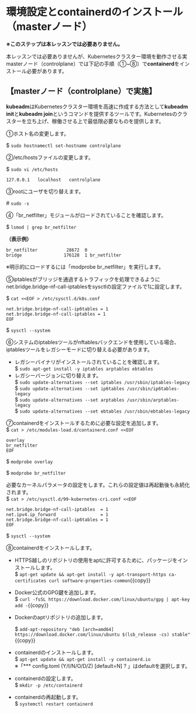 # 環境設定とcontainerdのインストール（masterノード）  

**※このステップは本レッスンでは必要ありません。**  

本レッスンでは必要ありませんが、Kubernetesクラスター環境を動作させる実masterノード（controlplane）では下記の手順（①~⑧）で**containerd**をインストール必要があります。  

## 【masterノード（controlplane）で実施】  

**kubeadm**はKubernetesクラスター環境を高速に作成する方法として**kubeadm init**と**kubeadm join**というコマンドを提供するツールです。Kubernetesのクラスターを立ち上げ、稼働させる上で最低限必要なものを提供します。  

①ホスト名の変更します。  

$ `sudo hostnamectl set-hostname controlplane`  

②/etc/hostsファイルの変更します。  

$ `sudo vi /etc/hosts`  

```text
127.0.0.1   localhost   controlplane
```

③rootにユーザを切り替えます。  

\# `sudo -s`  

④「br_netfilter」モジュールがロードされていることを確認します。  

$ `lsmod | grep br_netfilter`

**（表示例）**  

```text
br_netfilter           28672  0
bridge                176128  1 br_netfilter
```

※明示的にロードするには「modprobe br_netfilter」を実行します。  

⑤iptablesがブリッジを通過するトラフィックを処理できるように net.bridge.bridge-nf-call-iptablesをsysctlの設定ファイルで1に設定します。  

$ `cat <<EOF > /etc/sysctl.d/k8s.conf`

```text
net.bridge.bridge-nf-call-ip6tables = 1
net.bridge.bridge-nf-call-iptables = 1
EOF
```

$ `sysctl --system`  

⑥システムのiptablesツールがnftablesバックエンドを使用している場合、iptablesツールをレガシーモードに切り替える必要があります。  

- レガシーバイナリがインストールされていることを確認します。  
  $ `sudo apt-get install -y iptables arptables ebtables`  
- レガシーバージョンに切り替えます。  
  $ `sudo update-alternatives --set iptables /usr/sbin/iptables-legacy`  
  $ `sudo update-alternatives --set ip6tables /usr/sbin/ip6tables-legacy`  
  $ `sudo update-alternatives --set arptables /usr/sbin/arptables-legacy`  
  $ `sudo update-alternatives --set ebtables /usr/sbin/ebtables-legacy`  

⑦containerdをインストールするために必要な設定を追加します。  
$ `cat > /etc/modules-load.d/containerd.conf <<EOF`

```text
overlay
br_netfilter
EOF
```  

$ `modprobe overlay`  

$ `modprobe br_netfilter`  

必要なカーネルパラメータの設定をします。これらの設定値は再起動後も永続化されます。  
$ `cat > /etc/sysctl.d/99-kubernetes-cri.conf <<EOF`

```text
net.bridge.bridge-nf-call-iptables  = 1
net.ipv4.ip_forward                 = 1
net.bridge.bridge-nf-call-ip6tables = 1
EOF
```  

$ `sysctl --system`  

⑧containerdをインストールします。  

- HTTPS越しのリポジトリの使用をaptに許可するために、パッケージをインストールします。  
  $ `apt-get update && apt-get install -y apt-transport-https ca-certificates curl software-properties-common`{{copy}}  

- Docker公式のGPG鍵を追加します。  
  $ `curl -fsSL https://download.docker.com/linux/ubuntu/gpg | apt-key add -`{{copy}}  

- Dockerのaptリポジトリの追加します。  

  $ `add-apt-repository "deb [arch=amd64] https://download.docker.com/linux/ubuntu $(lsb_release -cs) stable"`{{copy}}  

- containerdのインストールします。  
  $ `apt-get update && apt-get install -y containerd.io`  
  ※「*** config.toml (Y/I/N/O/D/Z) [default=N] ? 」はdefaultを選択します。  

- containerdの設定します。  
  $ `mkdir -p /etc/containerd`  

- containerdの再起動します。  
  $ `systemctl restart containerd`  
